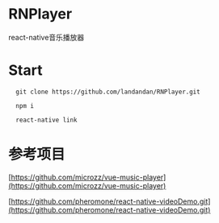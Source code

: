 # RNPlayer
react-native音乐播放器

# Start
```
  git clone https://github.com/landandan/RNPlayer.git
  
  npm i
  
  react-native link
  ```
  
# 参考项目
[https://github.com/microzz/vue-music-player](https://github.com/microzz/vue-music-player)
  
[https://github.com/pheromone/react-native-videoDemo.git](https://github.com/pheromone/react-native-videoDemo.git)